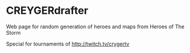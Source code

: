 # CREYGERdrafter
Web page for random generation of heroes and maps from Heroes of The Storm

Special for tournaments of http://twitch.tv/crygertv
